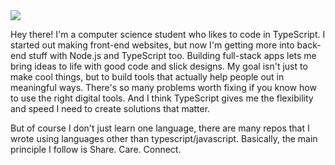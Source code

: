 <img src="https://github-readme-activity-graph.vercel.app/graph?username=aridto&theme=react-dark&hide_border=true&hide_title=false&area=true&custom_title=Total%20contribution%20graph%20in%20all%20repo" />


Hey there! I'm a computer science student who likes to code in TypeScript. I started out making front-end websites, but now I'm getting more into back-end stuff with Node.js and TypeScript too. Building full-stack apps lets me bring ideas to life with good code and slick designs. My goal isn't just to make cool things, but to build tools that actually help people out in meaningful ways. There's so many problems worth fixing if you know how to use the right digital tools. And I think TypeScript gives me the flexibility and speed I need to create solutions that matter. 

But of course I don't just learn one language, there are many repos that I wrote using languages other than typescript/javascript. Basically, the main principle I follow is Share. Care. Connect.
